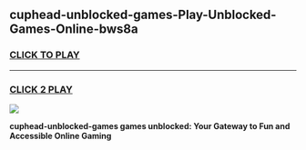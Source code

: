 
## cuphead-unblocked-games-Play-Unblocked-Games-Online-bws8a
<h3>
<a href="https://premium76.site?title=cuphead-unblocked-games&ref=25A">CLICK TO PLAY</a></h3>
<hr>

<h3>
<a href="https://premium76.site?title=cuphead-unblocked-games&ref=25A">CLICK 2 PLAY</a>
  
</h3>

<a href="https://premium76.site?title=cuphead-unblocked-games&ref=25A"><img src="https://clearcache.store/games.png"></a>


**cuphead-unblocked-games games unblocked: Your Gateway to Fun and Accessible Online Gaming**
